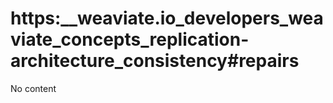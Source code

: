 # https:\_\_weaviate.io_developers_weaviate_concepts_replication-architecture_consistency#repairs

No content
